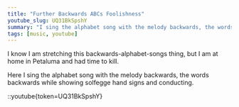 ```yaml
---
title: "Further Backwards ABCs Foolishness"
youtube_slug: UQ31BkSpshY
summary: "I sing the alphabet song with the melody backwards, the words backwards while showing solfegge hand signs and conducting."
tags: [music, youtube]
---
```


I know I am stretching this backwards-alphabet-songs thing, but I am at home in Petaluma and had time to kill.

Here I sing the alphabet song with the melody backwards, the words backwards while showing solfegge hand signs and conducting.

::youtube{token=UQ31BkSpshY}

